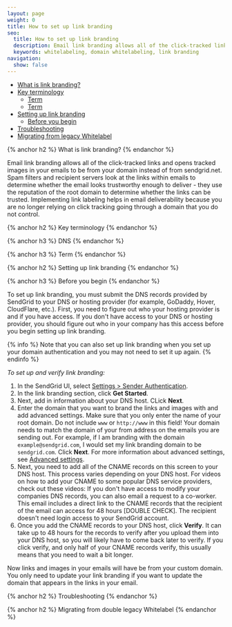 ```yaml
---
layout: page
weight: 0
title: How to set up link branding
seo:
  title: How to set up link branding
  description: Email link branding allows all of the click-tracked links and opens tracked images in your emails to be from your domain instead of from sendgrid.net.
  keywords: whitelabeling, domain whitelabeling, link branding
navigation:
  show: false
---
```


- [What is link branding?]()
- [Key terminology]()
    - [Term]()
    - [Term]()
- [Setting up link branding]()
    - [Before you begin]()
- [Troubleshooting]()
- [Migrating from legacy Whitelabel]()

{% anchor h2 %}
What is link branding?
{% endanchor %}

Email link branding allows all of the click-tracked links and opens tracked images in your emails to be from your domain instead of from sendgrid.net. Spam filters and recipient servers look at the links within emails to determine whether the email looks trustworthy enough to deliver - they use the reputation of the root domain to determine whether the links can be trusted. Implementing link labeling helps in email deliverability because you are no longer relying on click tracking going through a domain that you do not control.

{% anchor h2 %}
Key terminology
{% endanchor %}

{% anchor h3 %}
DNS
{% endanchor %}

{% anchor h3 %}
Term
{% endanchor %}

{% anchor h2 %}
Setting up link branding
{% endanchor %}

{% anchor h3 %}
Before you begin
{% endanchor %}

To set up link branding, you must submit the DNS records provided by SendGrid to your DNS or hosting provider (for example, GoDaddy, Hover, CloudFlare, etc.). First, you need to figure out who your hosting provider is and if you have access. If you don't have access to your DNS or hosting provider, you should figure out who in your company has this access before you begin setting up link branding.

{% info %}
Note that you can also set up link branding when you set up your domain authentication and you may not need to set it up again.
{% endinfo %}

*To set up and verify link branding:*

1. In the SendGrid UI, select [Settings > Sender Authentication](https://app.sendgrid.com/settings/whitelabel).
1. In the link branding section, click **Get Started**.
1. Next, add in information about your DNS host. CLick **Next**.
1. Enter the domain that you want to brand the links and images with and add advanced settings. Make sure that you only enter the name of your root domain. Do not include `www` or `http://www` in this field! Your domain needs to match the domain of your from address on the emails you are sending out. For example, if I am branding with the domain `example@sendgrid.com`, I would set my link branding domain to be `sendgrid.com`. Click **Next**. For more information about advanced settings, see [Advanced settings](#-Advanced-settings).
1. Next, you need to add all of the CNAME records on this screen to your DNS host. This process varies depending on your DNS host. For videos on how to add your CNAME to some popular DNS service providers, check out these videos: If you don't have access to modify your companies DNS records, you can also email a request to a co-worker. This email includes a direct link to the CNAME records that the recipient of the email can access for 48 hours [DOUBLE CHECK]. The recipient doesn't need login access to your SendGrid account.
1. Once you add the CNAME records to your DNS host, click **Verify**. It can take up to 48 hours for the records to verify after you upload them into your DNS host, so you will likely have to come back later to verify. If you click verify, and only half of your CNAME records verify, this usually means that you need to wait a bit longer.

Now links and images in your emails will have be from your custom domain. You only need to update your link branding if you want to update the domain that appears in the links in your email.

{% anchor h2 %}
Troubleshooting
{% endanchor %}

{% anchor h2 %}
Migrating from double legacy Whitelabel
{% endanchor %}